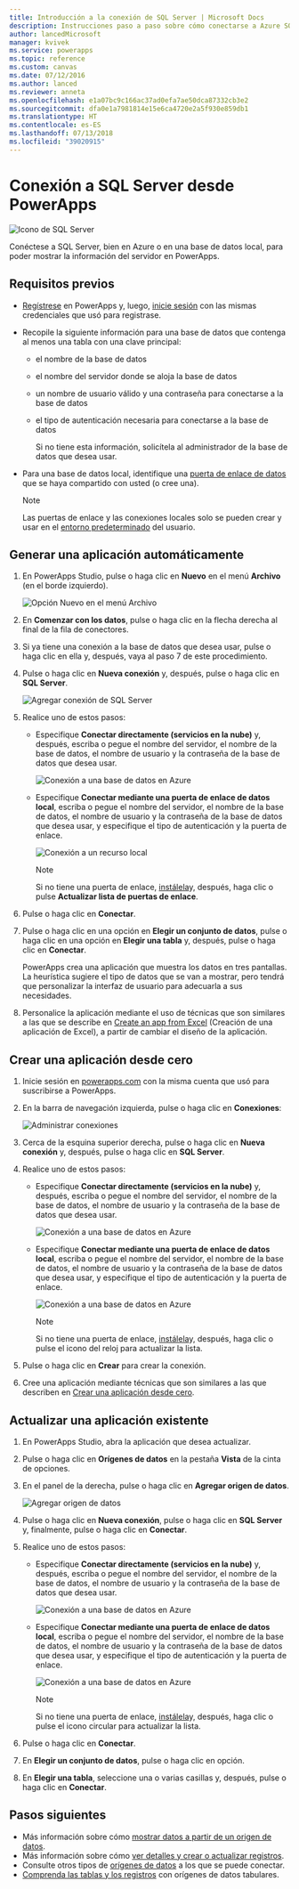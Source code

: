 ```yaml
---
title: Introducción a la conexión de SQL Server | Microsoft Docs
description: Instrucciones paso a paso sobre cómo conectarse a Azure SQL o una base de datos de SQL Server local
author: lancedMicrosoft
manager: kvivek
ms.service: powerapps
ms.topic: reference
ms.custom: canvas
ms.date: 07/12/2016
ms.author: lanced
ms.reviewer: anneta
ms.openlocfilehash: e1a07bc9c166ac37ad0efa7ae50dca87332cb3e2
ms.sourcegitcommit: dfa0e1a7981814e15e6ca4720e2a5f930e859db1
ms.translationtype: HT
ms.contentlocale: es-ES
ms.lasthandoff: 07/13/2018
ms.locfileid: "39020915"
---
```

# <a name="connect-to-sql-server-from-powerapps"></a>Conexión a SQL Server desde PowerApps
![Icono de SQL Server](./media/connection-azure-sqldatabase/sqlicon.png)

Conéctese a SQL Server, bien en Azure o en una base de datos local, para poder mostrar la información del servidor en PowerApps.

## <a name="prerequisites"></a>Requisitos previos

* [Regístrese](../../signup-for-powerapps.md) en PowerApps y, luego, [inicie sesión](http://web.powerapps.com) con las mismas credenciales que usó para registrase.
* Recopile la siguiente información para una base de datos que contenga al menos una tabla con una clave principal:
  
  * el nombre de la base de datos
  * el nombre del servidor donde se aloja la base de datos
  * un nombre de usuario válido y una contraseña para conectarse a la base de datos
  * el tipo de autenticación necesaria para conectarse a la base de datos
    
    Si no tiene esta información, solicítela al administrador de la base de datos que desea usar.
* Para una base de datos local, identifique una [puerta de enlace de datos](../gateway-management.md) que se haya compartido con usted (o cree una).
  
    > [!NOTE]
  > Las puertas de enlace y las conexiones locales solo se pueden crear y usar en el [entorno predeterminado](../working-with-environments.md) del usuario.

## <a name="generate-an-app-automatically"></a>Generar una aplicación automáticamente
1. En PowerApps Studio, pulse o haga clic en **Nuevo** en el menú **Archivo** (en el borde izquierdo).
   
    ![Opción Nuevo en el menú Archivo](./media/connection-azure-sqldatabase/file-new.png)
2. En **Comenzar con los datos**, pulse o haga clic en la flecha derecha al final de la fila de conectores.
3. Si ya tiene una conexión a la base de datos que desea usar, pulse o haga clic en ella y, después, vaya al paso 7 de este procedimiento.
4. Pulse o haga clic en **Nueva conexión** y, después, pulse o haga clic en **SQL Server**.
   
    ![Agregar conexión de SQL Server](./media/connection-azure-sqldatabase/add-sql-connection.png)
5. Realice uno de estos pasos:
   
   * Especifique **Conectar directamente (servicios en la nube)** y, después, escriba o pegue el nombre del servidor, el nombre de la base de datos, el nombre de usuario y la contraseña de la base de datos que desea usar.
     
       ![Conexión a una base de datos en Azure](./media/connection-azure-sqldatabase/connect-azure.png)
   * Especifique **Conectar mediante una puerta de enlace de datos local**, escriba o pegue el nombre del servidor, el nombre de la base de datos, el nombre de usuario y la contraseña de la base de datos que desea usar, y especifique el tipo de autenticación y la puerta de enlace.
     
       ![Conexión a un recurso local](./media/connection-azure-sqldatabase/connect-onprem.png)
     
       > [!NOTE]
     > Si no tiene una puerta de enlace, [instálela](../gateway-reference.md)y, después, haga clic o pulse **Actualizar lista de puertas de enlace**.
6. Pulse o haga clic en **Conectar**.
7. Pulse o haga clic en una opción en **Elegir un conjunto de datos**, pulse o haga clic en una opción en **Elegir una tabla** y, después, pulse o haga clic en **Conectar**.
   
    PowerApps crea una aplicación que muestra los datos en tres pantallas. La heurística sugiere el tipo de datos que se van a mostrar, pero tendrá que personalizar la interfaz de usuario para adecuarla a sus necesidades.
8. Personalice la aplicación mediante el uso de técnicas que son similares a las que se describe en [Create an app from Excel](../get-started-create-from-data.md) (Creación de una aplicación de Excel), a partir de cambiar el diseño de la aplicación.

## <a name="build-an-app-from-scratch"></a>Crear una aplicación desde cero
1. Inicie sesión en [powerapps.com](https://web.powerapps.com) con la misma cuenta que usó para suscribirse a PowerApps.
2. En la barra de navegación izquierda, pulse o haga clic en **Conexiones**:  
   
    ![Administrar conexiones](./media/connection-azure-sqldatabase/manage-connections.png)
3. Cerca de la esquina superior derecha, pulse o haga clic en **Nueva conexión** y, después, pulse o haga clic en **SQL Server**.
4. Realice uno de estos pasos:
   
   * Especifique **Conectar directamente (servicios en la nube)** y, después, escriba o pegue el nombre del servidor, el nombre de la base de datos, el nombre de usuario y la contraseña de la base de datos que desea usar.
     
       ![Conexión a una base de datos en Azure](./media/connection-azure-sqldatabase/connect-azure-portal.png)
   * Especifique **Conectar mediante una puerta de enlace de datos local**, escriba o pegue el nombre del servidor, el nombre de la base de datos, el nombre de usuario y la contraseña de la base de datos que desea usar, y especifique el tipo de autenticación y la puerta de enlace.
     
       ![Conexión a una base de datos en Azure](./media/connection-azure-sqldatabase/connect-onprem-portal.png)
     
       > [!NOTE]
     > Si no tiene una puerta de enlace, [instálela](../gateway-reference.md)y, después, haga clic o pulse el icono del reloj para actualizar la lista.
5. Pulse o haga clic en **Crear** para crear la conexión.
6. Cree una aplicación mediante técnicas que son similares a las que describen en [Crear una aplicación desde cero](../get-started-create-from-blank.md).

## <a name="update-an-existing-app"></a>Actualizar una aplicación existente
1. En PowerApps Studio, abra la aplicación que desea actualizar.
2. Pulse o haga clic en **Orígenes de datos** en la pestaña **Vista** de la cinta de opciones.
3. En el panel de la derecha, pulse o haga clic en **Agregar origen de datos**.
   
    ![Agregar origen de datos](./media/connection-azure-sqldatabase/add-data-source.png)
4. Pulse o haga clic en **Nueva conexión**, pulse o haga clic en **SQL Server** y, finalmente, pulse o haga clic en **Conectar**.
5. Realice uno de estos pasos:
   
   * Especifique **Conectar directamente (servicios en la nube)** y, después, escriba o pegue el nombre del servidor, el nombre de la base de datos, el nombre de usuario y la contraseña de la base de datos que desea usar.
     
       ![Conexión a una base de datos en Azure](./media/connection-azure-sqldatabase/connect-azure-fromblank.png)
   * Especifique **Conectar mediante una puerta de enlace de datos local**, escriba o pegue el nombre del servidor, el nombre de la base de datos, el nombre de usuario y la contraseña de la base de datos que desea usar, y especifique el tipo de autenticación y la puerta de enlace.
     
       ![Conexión a una base de datos en Azure](./media/connection-azure-sqldatabase/connect-onprem-fromblank.png)
     
       > [!NOTE]
     > Si no tiene una puerta de enlace, [instálela](../gateway-reference.md)y, después, haga clic o pulse el icono circular para actualizar la lista.
6. Pulse o haga clic en **Conectar**.
7. En **Elegir un conjunto de datos**, pulse o haga clic en opción.
8. En **Elegir una tabla**, seleccione una o varias casillas y, después, pulse o haga clic en **Conectar**.

## <a name="next-steps"></a>Pasos siguientes
* Más información sobre cómo [mostrar datos a partir de un origen de datos](../add-gallery.md).
* Más información sobre cómo [ver detalles y crear o actualizar registros](../add-form.md).
* Consulte otros tipos de [orígenes de datos](../connections-list.md) a los que se puede conectar.  
* [Comprenda las tablas y los registros](../working-with-tables.md) con orígenes de datos tabulares.

<!--NotAvailableYet
## View the available functions ##
This connection includes the following functions:

| Function Name |  Description |
| --- | --- |
|[GetItems](connection-azure-sqldatabase.md#getitems) | Retrieves rows from a SQL table |
|[PostItem](connection-azure-sqldatabase.md#postitem) | Inserts a new row into a SQL table |
|[GetItem](connection-azure-sqldatabase.md#getitem) | Retrieves a single row from a SQL table |
|[DeleteItem](connection-azure-sqldatabase.md#deleteitem) | Deletes a row from a SQL table |
|[PatchItem](connection-azure-sqldatabase.md#patchitem) | Updates an existing row in a SQL table |
|[GetTables](connection-azure-sqldatabase.md#gettables) | Retrieves tables from a SQL database |

### GetItems
Get rows: Retrieves rows from a SQL table

#### Input properties

| Name| Data Type|Required|Description|
| ---|---|---|---|
|table|string|yes|Name of SQL table|
|$skip|integer|no|Number of entries to skip (default = 0)|
|$top|integer|no|Maximum number of entries to retrieve (default = 256)|
|$filter|string|no|An ODATA filter query to restrict the number of entries|
|$orderby|string|no|An ODATA orderBy query for specifying the order of entries|

### PostItem
Insert row: Inserts a new row into a SQL table

#### Input properties

| Name| Data Type|Required|Description|
| ---|---|---|---|
|table|string|yes|Name of SQL table|
|item| |yes|Row to insert into the specified table in SQL|

#### Output properties

| Property Name | Data Type | Required | Description |
|---|---|---|---|
|value|array|No | |


### GetItem
Get row: Retrieves a single row from a SQL table

#### Input properties

| Name| Data Type|Required|Description|
| ---|---|---|---|
|table|string|yes|Name of SQL table|
|id|string|yes|Unique identifier of the row to retrieve|

#### Output properties

| Property Name | Data Type | Required | Description |
|---|---|---|---|
|ItemInternalId|string|No | |


### DeleteItem
Delete row: Deletes a row from a SQL table

#### Input properties

| Name| Data Type|Required|Description|
| ---|---|---|---|
|table|string|yes|Name of SQL table|
|id|string|yes|Unique identifier of the row to delete|

#### Output properties
None.

### PatchItem
Update row: Updates an existing row in a SQL table

#### Input properties

| Name| Data Type|Required|Description|
| ---|---|---|---|
|table|string|yes|Name of SQL table|
|id|string|yes|Unique identifier of the row to update|
|item| |yes|Row with updated values|

#### Output properties

| Property Name | Data Type | Required | Description |
|---|---|---|---|
|ItemInternalId|string|No | &nbsp; |


### GetTables
Get tables: Retrieves tables from a SQL database

#### Input properties
None.

#### Output properties

| Property Name | Data Type | Required | Description |
|---|---|---|---|
|value|array|No | Can output the Name and DisplayName properties |

### ExecuteProcedure
Execute stored procedure: Executes a stored procedure in SQL

#### Input properties

| Name| Data Type|Required|Description|
| ---|---|---|---|
|procedure|string|yes|Procedure name|
|parameters| |yes|Input parameters|

#### Output properties
Result of the stored procedure execution.

| Property Name | Data Type | Required | Description |
|---|---|---|---|
|OutputParameters|object|No | Output parameter values |
|ReturnCode|integer|No | Return code of a procedure |
|ResultSets|object|No | Result sets|

-->

